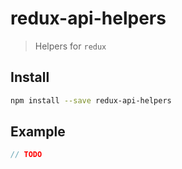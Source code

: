 # redux-api-helpers
> Helpers for `redux`

## Install

```sh
npm install --save redux-api-helpers
```

## Example

```js
// TODO
```
